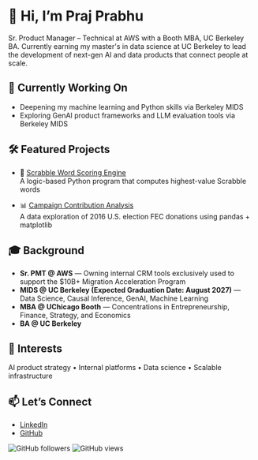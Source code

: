 # 👋 Hi, I’m Praj Prabhu

Sr. Product Manager – Technical at AWS with a Booth MBA, UC Berkeley BA. Currently earning my master's in data science at UC Berkeley to lead the development of next-gen AI and data products that connect people at scale.

## 🔭 Currently Working On
- Deepening my machine learning and Python skills via Berkeley MIDS
- Exploring GenAI product frameworks and LLM evaluation tools via Berkeley MIDS

## 🛠 Featured Projects
- 🧠 [Scrabble Word Scoring Engine](https://github.com/pprabhu90/scrabble-score-engine)  
  A logic-based Python program that computes highest-value Scrabble words

- 📊 [Campaign Contribution Analysis](https://github.com/pprabhu90/fec-campaign-analysis)  
  A data exploration of 2016 U.S. election FEC donations using pandas + matplotlib

## 🎓 Background
- **Sr. PMT @ AWS** — Owning internal CRM tools exclusively used to support the $10B+ Migration Acceleration Program
- **MIDS @ UC Berkeley (Expected Graduation Date: August 2027)** — Data Science, Causal Inference, GenAI, Machine Learning
- **MBA @ UChicago Booth** — Concentrations in Entrepreneurship, Finance, Strategy, and Economics
- **BA @ UC Berkeley**

## 🧠 Interests
AI product strategy • Internal platforms • Data science • Scalable infrastructure

## 📫 Let’s Connect
- [LinkedIn](https://www.linkedin.com/in/prajprabhu)
- [GitHub](https://github.com/pprabhu90)

![GitHub followers](https://img.shields.io/github/followers/pprabhu90?label=Follow&style=social)
![GitHub views](https://komarev.com/ghpvc/?username=pprabhu90&color=blue)
